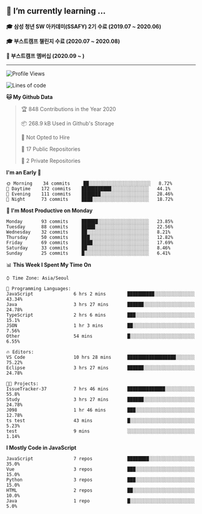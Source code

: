## 🌱 I’m currently learning ...

**🎓 삼성 청년 SW 아카데미(SSAFY) 2기 수료 (2019.07 ~ 2020.06)**

**🎓 부스트캠프 챌린지 수료 (2020.07 ~ 2020.08)**

**🏃  부스트캠프 멤버십 (2020.09 ~ )**
 
-----

<!--START_SECTION:waka-->
![Profile Views](http://img.shields.io/badge/Profile%20Views-1-blue)

![Lines of code](https://img.shields.io/badge/From%20Hello%20World%20I%27ve%20Written-34.5%20million%20lines%20of%20code-blue)

**🐱 My Github Data** 

> 🏆 848 Contributions in the Year 2020
 > 
> 📦 268.9 kB Used in Github's Storage 
 > 
> 🚫 Not Opted to Hire
 > 
> 📜 17 Public Repositories
 > 
> 🔑 2 Private Repositories 

**I'm an Early 🐤** 

```text
🌞 Morning    34 commits     ██░░░░░░░░░░░░░░░░░░░░░░░   8.72% 
🌆 Daytime    172 commits    ███████████░░░░░░░░░░░░░░   44.1% 
🌃 Evening    111 commits    ███████░░░░░░░░░░░░░░░░░░   28.46% 
🌙 Night      73 commits     ████░░░░░░░░░░░░░░░░░░░░░   18.72%

```
📅 **I'm Most Productive on Monday** 

```text
Monday       93 commits     ██████░░░░░░░░░░░░░░░░░░░   23.85% 
Tuesday      88 commits     █████░░░░░░░░░░░░░░░░░░░░   22.56% 
Wednesday    32 commits     ██░░░░░░░░░░░░░░░░░░░░░░░   8.21% 
Thursday     50 commits     ███░░░░░░░░░░░░░░░░░░░░░░   12.82% 
Friday       69 commits     ████░░░░░░░░░░░░░░░░░░░░░   17.69% 
Saturday     33 commits     ██░░░░░░░░░░░░░░░░░░░░░░░   8.46% 
Sunday       25 commits     █░░░░░░░░░░░░░░░░░░░░░░░░   6.41%

```


📊 **This Week I Spent My Time On** 

```text
⌚︎ Time Zone: Asia/Seoul

💬 Programming Languages: 
JavaScript               6 hrs 2 mins        ██████████░░░░░░░░░░░░░░░   43.34% 
Java                     3 hrs 27 mins       ██████░░░░░░░░░░░░░░░░░░░   24.78% 
TypeScript               2 hrs 6 mins        ███░░░░░░░░░░░░░░░░░░░░░░   15.1% 
JSON                     1 hr 3 mins         ██░░░░░░░░░░░░░░░░░░░░░░░   7.56% 
Other                    54 mins             █░░░░░░░░░░░░░░░░░░░░░░░░   6.55%

🔥 Editors: 
VS Code                  10 hrs 28 mins      ██████████████████░░░░░░░   75.22% 
Eclipse                  3 hrs 27 mins       ██████░░░░░░░░░░░░░░░░░░░   24.78%

🐱‍💻 Projects: 
IssueTracker-37          7 hrs 46 mins       ██████████████░░░░░░░░░░░   55.8% 
Study                    3 hrs 27 mins       ██████░░░░░░░░░░░░░░░░░░░   24.78% 
J098                     1 hr 46 mins        ███░░░░░░░░░░░░░░░░░░░░░░   12.78% 
ts test                  43 mins             █░░░░░░░░░░░░░░░░░░░░░░░░   5.23% 
test                     9 mins              ░░░░░░░░░░░░░░░░░░░░░░░░░   1.14%

```

**I Mostly Code in JavaScript** 

```text
JavaScript               7 repos             ████████░░░░░░░░░░░░░░░░░   35.0% 
Vue                      3 repos             ███░░░░░░░░░░░░░░░░░░░░░░   15.0% 
Python                   3 repos             ███░░░░░░░░░░░░░░░░░░░░░░   15.0% 
HTML                     2 repos             ██░░░░░░░░░░░░░░░░░░░░░░░   10.0% 
Java                     1 repo              █░░░░░░░░░░░░░░░░░░░░░░░░   5.0%

```



<!--END_SECTION:waka-->
